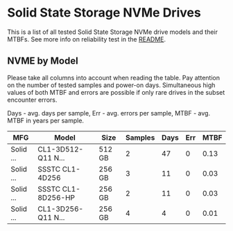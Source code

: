 Solid State Storage NVMe Drives
===============================

This is a list of all tested Solid State Storage NVMe drive models and their MTBFs. See more
info on reliability test in the [README](https://github.com/linuxhw/SMART).

NVME by Model
------------

Please take all columns into account when reading the table. Pay attention on the
number of tested samples and power-on days. Simultaneous high values of both MTBF
and errors are possible if only rare drives in the subset encounter errors.

Days - avg. days per sample,
Err  - avg. errors per sample,
MTBF - avg. MTBF in years per sample.

| MFG       | Model              | Size   | Samples | Days  | Err   | MTBF |
|-----------|--------------------|--------|---------|-------|-------|------|
| Solid ... | CL1-3D512-Q11 N... | 512 GB | 2       | 47    | 0     | 0.13   |
| Solid ... | SSSTC CL1-4D256    | 256 GB | 3       | 11    | 0     | 0.03   |
| Solid ... | SSSTC CL1-8D256-HP | 256 GB | 2       | 11    | 0     | 0.03   |
| Solid ... | CL1-3D256-Q11 N... | 256 GB | 4       | 4     | 0     | 0.01   |
